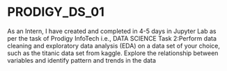 # PRODIGY_DS_01
As an Intern, I have created and completed in 4-5 days in Jupyter Lab as per the task of Prodigy InfoTech i.e., DATA SCIENCE 
Task 2:Perform data cleaning and exploratory data analysis (EDA) on a data set of your choice, such as the titanic data set from kaggle. Explore the relationship between variables and identify pattern and trends in the data
